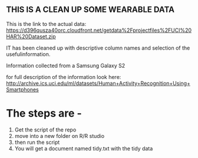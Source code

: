 ## THIS IS A CLEAN UP SOME WEARABLE DATA 

This is the link to the actual data:
https://d396qusza40orc.cloudfront.net/getdata%2Fprojectfiles%2FUCI%20HAR%20Dataset.zip

IT has been cleaned up with descriptive column names and selection of the usefulinformation.

Information collected from a Samsung Galaxy S2

for full description of the information look here:
http://archive.ics.uci.edu/ml/datasets/Human+Activity+Recognition+Using+Smartphones

# The steps are -
1. Get the script of the repo
2. move into a new folder on R/R studio
3. then run the script
4. You will get a document named tidy.txt with the tidy data
